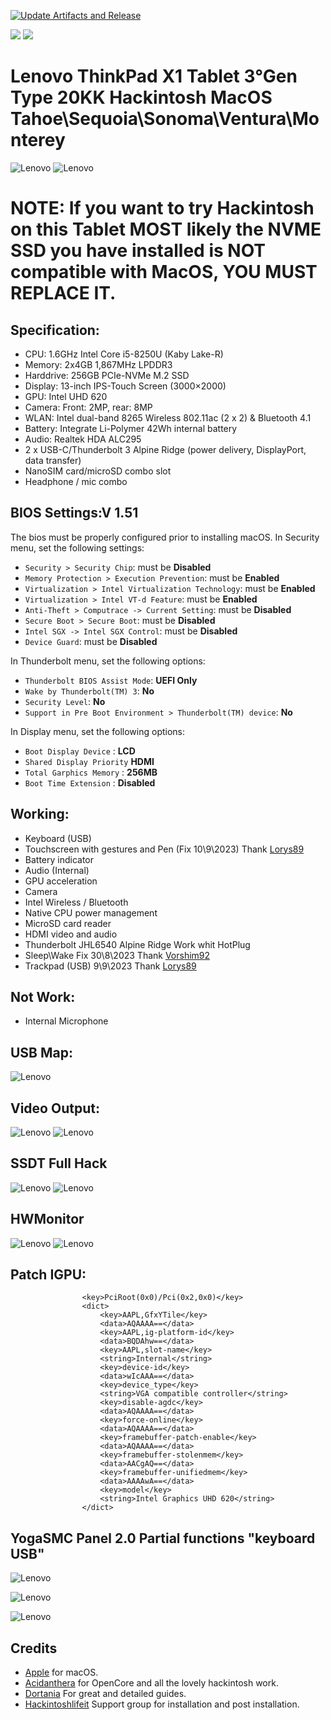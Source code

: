 [![Update Artifacts and Release](https://github.com/Baio1977/Lenovo-ThinkPad-X1-Tablet-Gen3/actions/workflows/Main.yml/badge.svg)](https://github.com/Baio1977/Lenovo-ThinkPad-X1-Tablet-Gen3/actions/workflows/Main.yml)

[![](https://img.shields.io/badge/EFI-Release-informational?style=flat&logo=apple&logoColor=white&color=9debeb)](https://github.com/Baio1977/EFI-Varie-Hackintosh)
[![](https://img.shields.io/badge/Telegram-HackintoshLifeIT-informational?style=flat&logo=telegram&logoColor=white&color=5fb659)](https://t.me/HackintoshLife_it)

# Lenovo ThinkPad X1 Tablet 3°Gen Type 20KK Hackintosh MacOS Tahoe\Sequoia\Sonoma\Ventura\Monterey

![Lenovo](./Screenshot/1.jpg)
![Lenovo](./Screenshot/2.jpg)

# NOTE: If you want to try Hackintosh on this Tablet MOST likely the NVME SSD you have installed is NOT compatible with MacOS, YOU MUST REPLACE IT.

## Specification:

- CPU: 1.6GHz Intel Core i5-8250U (Kaby Lake-R)
- Memory: 2x4GB 1,867MHz LPDDR3
- Harddrive: 256GB PCIe-NVMe M.2 SSD
- Display: 13-inch IPS-Touch Screen (3000×2000) 
- GPU: Intel UHD 620
- Camera: Front: 2MP, rear: 8MP
- WLAN: Intel dual-band 8265 Wireless 802.11ac (2 x 2) & Bluetooth 4.1
- Battery: Integrate Li-Polymer 42Wh internal battery
- Audio: Realtek HDA ALC295
- 2 x USB-C/Thunderbolt 3 Alpine Ridge (power delivery, DisplayPort, data transfer)
- NanoSIM card/microSD combo slot
- Headphone / mic combo 

## BIOS Settings:V 1.51

The bios must be properly configured prior to installing macOS.
In Security menu, set the following settings:

-  `Security > Security Chip`: must be **Disabled**
-  `Memory Protection > Execution Prevention`: must be **Enabled**
-  `Virtualization > Intel Virtualization Technology`: must be **Enabled**
-  `Virtualization > Intel VT-d Feature`: must be **Enabled**
-  `Anti-Theft > Computrace -> Current Setting`: must be **Disabled**
-  `Secure Boot > Secure Boot`: must be **Disabled**
-  `Intel SGX -> Intel SGX Control`: must be **Disabled**
-  `Device Guard`: must be **Disabled**

In Thunderbolt menu, set the following options:

-  `Thunderbolt BIOS Assist Mode`: **UEFI Only**
-  `Wake by Thunderbolt(TM) 3`: **No**
-  `Security Level`: **No**
-  `Support in Pre Boot Environment > Thunderbolt(TM) device`: **No**

In Display menu, set the following options:
         
-  `Boot Display Device` : **LCD**
-  `Shared Display Priority` **HDMI**
-  `Total Garphics Memory` : **256MB**
-  `Boot Time Extension` : **Disabled**	   
   
## Working:

 - Keyboard (USB)
 - Touchscreen with gestures and Pen (Fix 10\9\2023) Thank [Lorys89](https://github.com/Lorys89)
 - Battery indicator
 - Audio (Internal)
 - GPU acceleration
 - Camera
 - Intel Wireless / Bluetooth
 - Native CPU power management
 - MicroSD card reader
 - HDMI video and audio 
 - Thunderbolt JHL6540 Alpine Ridge Work whit HotPlug 
 - Sleep\Wake Fix 30\8\2023 Thank [Vorshim92](https://github.com/Vorshim92)
 - Trackpad (USB) 9\9\2023 Thank [Lorys89](https://github.com/Lorys89)
  
## Not Work:

 - Internal Microphone

## USB Map:

![Lenovo](./Screenshot/3.png)

## Video Output:

![Lenovo](./Screenshot/4.png)
![Lenovo](./Screenshot/11.png)

## SSDT Full Hack

![Lenovo](./Screenshot/5.png)
![Lenovo](./Screenshot/6.png)

## HWMonitor

![Lenovo](./Screenshot/12.png)
![Lenovo](./Screenshot/13.png)

## Patch IGPU:

```
                <key>PciRoot(0x0)/Pci(0x2,0x0)</key>
                <dict>
                    <key>AAPL,GfxYTile</key>
                    <data>AQAAAA==</data>
                    <key>AAPL,ig-platform-id</key>
                    <data>BQDAhw==</data>
                    <key>AAPL,slot-name</key>
                    <string>Internal</string>
                    <key>device-id</key>
                    <data>wIcAAA==</data>
                    <key>device_type</key>
                    <string>VGA compatible controller</string>
                    <key>disable-agdc</key>
                    <data>AQAAAA==</data>
                    <key>force-online</key>
                    <data>AQAAAA==</data>
                    <key>framebuffer-patch-enable</key>
                    <data>AQAAAA==</data>
                    <key>framebuffer-stolenmem</key>
                    <data>AACgAQ==</data>
                    <key>framebuffer-unifiedmem</key>
                    <data>AAAAwA==</data>
                    <key>model</key>
                    <string>Intel Graphics UHD 620</string>
                </dict>
```

## YogaSMC Panel 2.0 Partial functions "keyboard USB"

![Lenovo](./Screenshot/7.png)

![Lenovo](./Screenshot/8.png)

![Lenovo](./Screenshot/9.png) 

## Credits

- [Apple](https://apple.com) for macOS.
- [Acidanthera](https://github.com/acidanthera) for OpenCore and all the lovely hackintosh work.
- [Dortania](https://dortania.github.io/OpenCore-Install-Guide/config-laptop.plist/icelake.html) For great and detailed guides.
- [Hackintoshlifeit](https://github.com/Hackintoshlifeit) Support group for installation and post installation.
